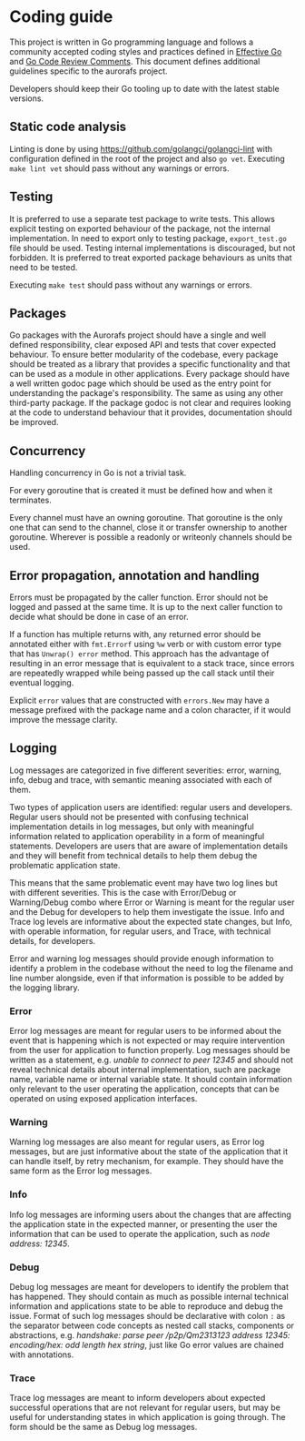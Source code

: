 # Coding guide

This project is written in Go programming language and follows a community accepted coding styles and practices defined in [Effective Go](https://golang.org/doc/effective_go.html) and [Go Code Review Comments](https://github.com/golang/go/wiki/CodeReviewComments). This document defines additional guidelines specific to the aurorafs project.

Developers should keep their Go tooling up to date with the latest stable versions.

## Static code analysis

Linting is done by using https://github.com/golangci/golangci-lint with configuration defined in the root of the project and also `go vet`. Executing `make lint vet` should pass without any warnings or errors.

## Testing

It is preferred to use a separate test package to write tests. This allows explicit testing on exported behaviour of the package, not the internal implementation. In need to export only to testing package, `export_test.go` file should be used. Testing internal implementations is discouraged, but not forbidden. It is preferred to treat exported package behaviours as units that need to be tested.

Executing `make test` should pass without any warnings or errors.

## Packages

Go packages with the Aurorafs project should have a single and well defined responsibility, clear exposed API and tests that cover expected behaviour. To ensure better modularity of the codebase, every package should be treated as a library that provides a specific functionality and that can be used as a module in other applications. Every package should have a well written godoc page which should be used as the entry point for understanding the package's responsibility. The same as using any other third-party package. If the package godoc is not clear and requires looking at the code to understand behaviour that it provides, documentation should be improved.

## Concurrency

Handling concurrency in Go is not a trivial task.

For every goroutine that is created it must be defined how and when it terminates.

Every channel must have an owning goroutine. That goroutine is the only one that can send to the channel, close it or transfer ownership to another goroutine. Wherever is possible a readonly or writeonly channels should be used.

## Error propagation, annotation and handling

Errors must be propagated by the caller function. Error should not be logged and passed at the same time. It is up to the next caller function to decide what should be done in case of an error.

If a function has multiple returns with, any returned error should be annotated either with `fmt.Errorf` using `%w` verb or with custom error type that has `Unwrap() error` method. This approach has the advantage of resulting in an error message that is equivalent to a stack trace, since errors are repeatedly wrapped while being passed up the call stack until their eventual logging.

Explicit `error` values that are constructed with `errors.New` may have a message prefixed with the package name and a colon character, if it would improve the message clarity.

## Logging

Log messages are categorized in five different severities: error, warning, info, debug and trace, with semantic meaning associated with each of them.

Two types of application users are identified: regular users and developers. Regular users should not be presented with confusing technical implementation details in log messages, but only with meaningful information related to application operability in a form of meaningful statements. Developers are users that are aware of implementation details and they will benefit from technical details to help them debug the problematic application state.

This means that the same problematic event may have two log lines but with different severities. This is the case with Error/Debug or Warning/Debug combo where Error or Warning is meant for the regular user and the Debug for developers to help them investigate the issue. Info and Trace log levels are informative about the expected state changes, but Info, with operable information, for regular users, and Trace, with technical details, for developers.

Error and warning log messages should provide enough information to identify a problem in the codebase without the need to log the filename and line number alongside, even if that information is possible to be added by the logging library.

### Error

Error log messages are meant for regular users to be informed about the event that is happening which is not expected or may require intervention from the user for application to function properly. Log messages should be written as a statement, e.g. *unable to connect to peer 12345* and should not reveal technical details about internal implementation, such are package name, variable name or internal variable state. It should contain information only relevant to the user operating the application, concepts that can be operated on using exposed application interfaces.

### Warning

Warning log messages are also meant for regular users, as Error log messages, but are just informative about the state of the application that it can handle itself, by retry mechanism, for example. They should have the same form as the Error log messages.

### Info

Info log messages are informing users about the changes that are affecting the application state in the expected manner, or presenting the user the information that can be used to operate the application, such as *node address: 12345*.

### Debug

Debug log messages are meant for developers to identify the problem that has happened. They should contain as much as possible internal technical information and applications state to be able to reproduce and debug the issue. Format of such log messages should be declarative with colon `:` as the separator between code concepts as nested call stacks, components or abstractions, e.g. *handshake: parse peer /p2p/Qm2313123 address 12345: encoding/hex: odd length hex string*, just like Go error values are chained with annotations.

### Trace

Trace log messages are meant to inform developers about expected successful operations that are not relevant for regular users, but may be useful for understanding states in which application is going through. The form should be the same as Debug log messages.

